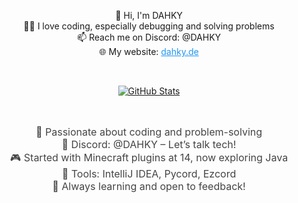 <p align="center">👋 Hi, I'm DAHKY <br> 
  👨‍💻 I love coding, especially debugging and solving problems <br> 
  📫 Reach me on Discord: @DAHKY <br> 
  🌐 My website: <a href="https://dahky.de" style="color: #2196F3;">dahky.de</a>
</p>

<br>

<p align="center">  
  <a href="https://github.com/DAHKY">
    <img alt="GitHub Stats" src="https://github-readme-streak-stats.herokuapp.com?user=DAHKY&theme=transparent&hide_border=true&border_radius=0"/>
  </a>
</p>

<br>

<p align="center" style="font-size: 16px; color: #444;">
  🚀 Passionate about coding and problem-solving <br>
  💬 Discord: @DAHKY – Let’s talk tech! <br>
  🎮 Started with Minecraft plugins at 14, now exploring Java <br>
  🧰 Tools: IntelliJ IDEA, Pycord, Ezcord <br>
  🌱 Always learning and open to feedback!
</p>

<br>
